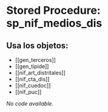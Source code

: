 # Stored Procedure: sp_nif_medios_dis

## Usa los objetos:
- [[gen_terceros]]
- [[gen_tipide]]
- [[nif_art_distritales]]
- [[nif_cta_dis]]
- [[nif_cuedoc]]
- [[nif_puc]]

*No code available.*
